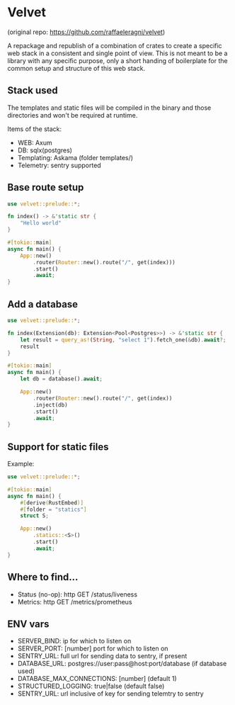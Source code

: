 # Velvet
(original repo: https://github.com/raffaeleragni/velvet)

A repackage and republish of a combination of crates to create a specific web stack in a consistent and single point of view.
This is not meant to be a library with any specific purpose, only a short handing of boilerplate for the common setup and structure of this web stack.

## Stack used

The templates and static files will be compiled in the binary and those directories and won't be required at runtime.

Items of the stack:
  - WEB: Axum
  - DB: sqlx(postgres)
  - Templating: Askama (folder templates/)
  - Telemetry: sentry supported

## Base route setup

```rust
use velvet::prelude::*;

fn index() -> &'static str {
    "Hello world"
}

#[tokio::main]
async fn main() {
    App::new()
        .router(Router::new().route("/", get(index)))
        .start()
        .await;
}

```

## Add a database

```rust
use velvet::prelude::*;

fn index(Extension(db): Extension<Pool<Postgres>>) -> &'static str {
    let result = query_as!(String, "select 1").fetch_one(&db).await?;
    result
}

#[tokio::main]
async fn main() {
    let db = database().await;

    App::new()
        .router(Router::new().route("/", get(index))
        .inject(db)
        .start()
        .await;
}
```

## Support for static files

Example:

```rust
use velvet::prelude::*;

#[tokio::main]
async fn main() {
    #[derive(RustEmbed)]
    #[folder = "statics"]
    struct S;

    App::new()
        .statics::<S>()
        .start()
        .await;
}
```

## Where to find...

  - Status (no-op): http GET /status/liveness
  - Metrics: http GET /metrics/prometheus

## ENV vars

  - SERVER_BIND: ip for which to listen on
  - SERVER_PORT: [number] port for which to listen on
  - SENTRY_URL: full url for sending data to sentry, if present
  - DATABASE_URL: postgres://user:pass@host:port/database (if database used)
  - DATABASE_MAX_CONNECTIONS: [number] (default 1)
  - STRUCTURED_LOGGING: true|false (default false)
  - SENTRY_URL: url inclusive of key for sending telemtry to sentry

